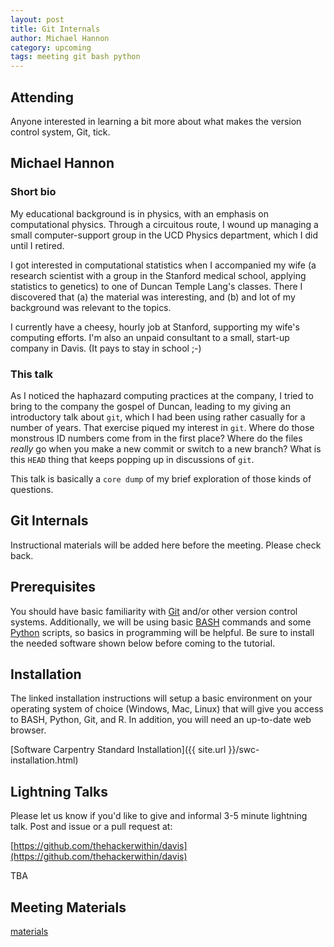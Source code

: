 ```yaml
---
layout: post
title: Git Internals
author: Michael Hannon
category: upcoming
tags: meeting git bash python
---
```


## Attending

Anyone interested in learning a bit more about what makes the version control
system, Git, tick.

## Michael Hannon

### Short bio

My educational background is in physics, with an emphasis on computational
physics.  Through a circuitous route, I wound up managing a small
computer-support group in the UCD Physics department, which I did until
I retired.

I got interested in computational statistics when I accompanied my wife (a
research scientist with a group in the Stanford medical school, applying
statistics to genetics) to one of Duncan Temple Lang's classes.  There
I discovered that (a) the material was interesting, and (b) and lot of my
background was relevant to the topics.

I currently have a cheesy, hourly job at Stanford, supporting my wife's
computing efforts.  I'm also an unpaid consultant to a small, start-up company
in Davis.  (It pays to stay in school ;-)

### This talk

As I noticed the haphazard computing practices at the company, I tried to bring
to the company the gospel of Duncan, leading to my giving an introductory talk
about `git`, which I had been using rather casually for a number of years. That
exercise piqued my interest in `git`.  Where do those monstrous ID numbers come
from in the first place?  Where do the files *really* go when you make a new
commit or switch to a new branch?  What is this `HEAD` thing that keeps popping
up in discussions of `git`.

This talk is basically a `core dump` of my brief exploration of those kinds of questions.


## Git Internals

Instructional materials will be added here before the meeting. Please check
back.

## Prerequisites

You should have basic familiarity with
[Git](https://en.wikipedia.org/wiki/Git_%28software%29) and/or other version
control systems. Additionally, we will be using basic
[BASH](https://en.wikipedia.org/wiki/Bash_%28Unix_shell%29) commands and some
[Python](https://en.wikipedia.org/wiki/Python_%28programming_language%29)
scripts, so basics in programming will be helpful. Be sure to install the
needed software shown below before coming to the tutorial.

## Installation

The linked installation instructions will setup a basic environment on your
operating system of choice (Windows, Mac, Linux) that will give you access to
BASH, Python, Git, and R. In addition, you will need an up-to-date web browser.

[Software Carpentry Standard Installation]({{ site.url }}/swc-installation.html)

## Lightning Talks

Please let us know if you'd like to give and informal 3-5 minute lightning
talk. Post and issue or a pull request at:

[https://github.com/thehackerwithin/davis](https://github.com/thehackerwithin/davis)

TBA

## Meeting Materials

[materials](https://github.com/thehackerwithin/davis/tree/gh-pages/meeting-materials/2016-02-11)


